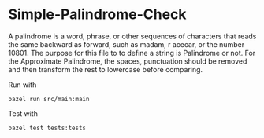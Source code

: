 # Simple-Palindrome-Check
A palindrome is a word, phrase, or other sequences of characters that reads the same backward as forward, such as ​madam​, r​ acecar​, or the number ​10801​.
The purpose for this file to to define a string is Palindrome or not. 
For the Approximate Palindrome, the spaces, punctuation should be removed and then transform the rest to lowercase before comparing. 

Run with
```
bazel run src/main:main
```

Test with
```
bazel test tests:tests
```

